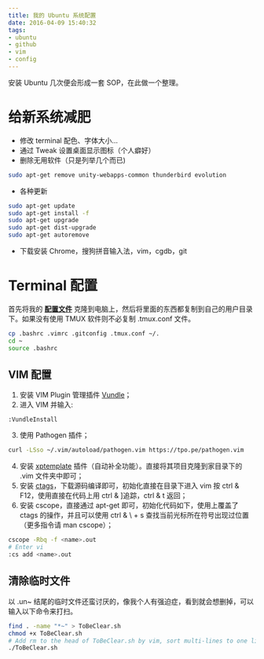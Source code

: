 ```yaml
---
title: 我的 Ubuntu 系统配置
date: 2016-04-09 15:40:32
tags: 
- ubuntu
- github
- vim
- config
---
```


安装 Ubuntu 几次便会形成一套 SOP，在此做一个整理。

# 给新系统减肥
- 修改 terminal 配色、字体大小...
- 通过 Tweak 设置桌面显示图标（个人癖好）
- 删除无用软件（只是列举几个而已)
```sh
sudo apt-get remove unity-webapps-common thunderbird evolution
```
- 各种更新
```sh
sudo apt-get update
sudo apt-get install -f
sudo apt-get upgrade
sudo apt-get dist-upgrade
sudo apt-get autoremove
```
- 下载安装 Chrome，搜狗拼音输入法，vim，cgdb，git

# Terminal 配置

首先将我的 **[配置文件](https://github.com/Joouis/Joou-s-Config)** 克隆到电脑上，然后将里面的东西都复制到自己的用户目录下。如果没有使用 TMUX 软件则不必复制 .tmux.conf 文件。
```sh
cp .bashrc .vimrc .gitconfig .tmux.conf ~/.
cd ~
source .bashrc
```

## VIM 配置
1. 安装 VIM Plugin 管理插件 [Vundle](https://github.com/VundleVim/Vundle.vim)；
2. 进入 VIM 并输入:
```vim
:VundleInstall
```
3. 使用 Pathogen 插件；
```sh
curl -LSso ~/.vim/autoload/pathogen.vim https://tpo.pe/pathogen.vim
```
4. 安装 [xptemplate](https://github.com/drmingdrmer/xptemplate) 插件（自动补全功能）。直接将其项目克隆到家目录下的 .vim 文件夹中即可；
5. 安装 [ctags](http://ctags.sourceforge.net/)，下载源码编译即可，初始化直接在目录下进入 vim 按 ctrl & F12，使用直接在代码上用 ctrl & ]追踪，ctrl & t 返回；
6. 安装 cscope，直接通过 apt-get 即可，初始化代码如下，使用上覆盖了 ctags 的操作，并且可以使用 ctrl & \ + s 查找当前光标所在符号出现过位置（更多指令请 man cscope）；
```sh
cscope -Rbq -f <name>.out
# Enter vi
:cs add <name>.out
```

## 清除临时文件
以 .un~ 结尾的临时文件还蛮讨厌的，像我个人有强迫症，看到就会想删掉，可以输入以下命令来打扫。
```sh
find . -name "*~" > ToBeClear.sh
chmod +x ToBeClear.sh
# Add rm to the head of ToBeClear.sh by vim, sort multi-lines to one line by "shift j"
./ToBeClear.sh
```
